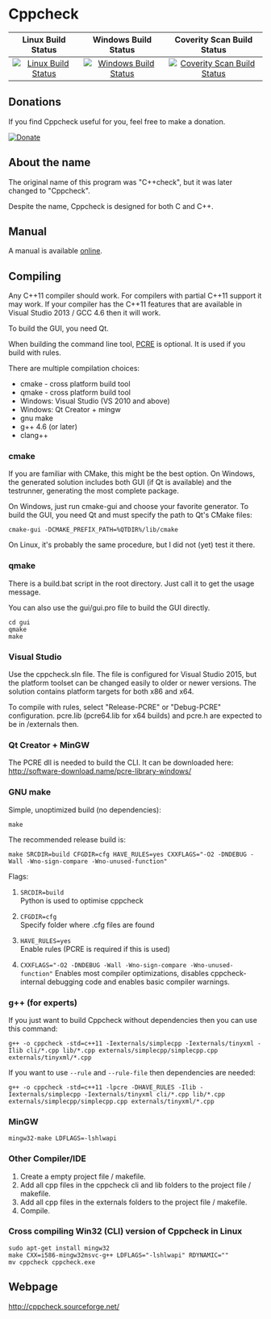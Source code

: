 # **Cppcheck** 

|Linux Build Status|Windows Build Status|Coverity Scan Build Status|
|:--:|:--:|:--:|
|[![Linux Build Status](https://img.shields.io/travis/danmar/cppcheck/master.svg?label=Linux%20build)](https://travis-ci.org/danmar/cppcheck)|[![Windows Build Status](https://img.shields.io/appveyor/ci/danmar/cppcheck/master.svg?label=Windows%20build)](https://ci.appveyor.com/project/danmar/cppcheck/branch/master)|[![Coverity Scan Build Status](https://img.shields.io/coverity/scan/512.svg)](https://scan.coverity.com/projects/512)|

## Donations

If you find Cppcheck useful for you, feel free to make a donation.

[![Donate](http://pledgie.com/campaigns/4127.png)](http://pledgie.com/campaigns/4127)

## About the name

The original name of this program was "C++check", but it was later changed to "Cppcheck".

Despite the name, Cppcheck is designed for both C and C++.

## Manual

A manual is available [online](http://cppcheck.sourceforge.net/manual.pdf).

## Compiling

Any C++11 compiler should work. For compilers with partial C++11 support it may work. If your compiler has the C++11 features that are available in Visual Studio 2013 / GCC 4.6 then it will work.

To build the GUI, you need Qt.

When building the command line tool, [PCRE](http://www.pcre.org/) is optional. It is used if you build with rules.

There are multiple compilation choices:
* cmake - cross platform build tool
* qmake - cross platform build tool
* Windows: Visual Studio (VS 2010 and above)
* Windows: Qt Creator + mingw
* gnu make
* g++ 4.6 (or later)
* clang++

### cmake

If you are familiar with CMake, this might be the best option. On Windows, the generated solution includes both GUI (if Qt is available) and the testrunner, generating the most complete package.
 
On Windows, just run cmake-gui and choose your favorite generator. To build the GUI, you need Qt and must specify the path to Qt's CMake files:

```shell
cmake-gui -DCMAKE_PREFIX_PATH=%QTDIR%/lib/cmake
```

On Linux, it's probably the same procedure, but I did not (yet) test it there.

### qmake

There is a build.bat script in the root directory. Just call it to get the usage message.

You can also use the gui/gui.pro file to build the GUI directly.

```shell
cd gui
qmake
make
```

### Visual Studio

Use the cppcheck.sln file. The file is configured for Visual Studio 2015, but the platform toolset can be changed easily to older or newer versions. The solution contains platform targets for both x86 and x64.

To compile with rules, select "Release-PCRE" or "Debug-PCRE" configuration. pcre.lib (pcre64.lib for x64 builds) and pcre.h are expected to be in /externals then.

### Qt Creator + MinGW

The PCRE dll is needed to build the CLI. It can be downloaded here:
http://software-download.name/pcre-library-windows/

### GNU make

Simple, unoptimized build (no dependencies):

```shell
make
```

The recommended release build is:

```shell
make SRCDIR=build CFGDIR=cfg HAVE_RULES=yes CXXFLAGS="-O2 -DNDEBUG -Wall -Wno-sign-compare -Wno-unused-function"
```

Flags:

1.  `SRCDIR=build`  
    Python is used to optimise cppcheck

2.  `CFGDIR=cfg`  
    Specify folder where .cfg files are found

3.  `HAVE_RULES=yes`  
    Enable rules (PCRE is required if this is used)

4.  `CXXFLAGS="-O2 -DNDEBUG -Wall -Wno-sign-compare -Wno-unused-function"`
    Enables most compiler optimizations, disables cppcheck-internal debugging code and enables basic compiler warnings.

### g++ (for experts)

If you just want to build Cppcheck without dependencies then you can use this command:

```shell
g++ -o cppcheck -std=c++11 -Iexternals/simplecpp -Iexternals/tinyxml -Ilib cli/*.cpp lib/*.cpp externals/simplecpp/simplecpp.cpp externals/tinyxml/*.cpp
```

If you want to use `--rule` and `--rule-file` then dependencies are needed:

```shell
g++ -o cppcheck -std=c++11 -lpcre -DHAVE_RULES -Ilib -Iexternals/simplecpp -Iexternals/tinyxml cli/*.cpp lib/*.cpp externals/simplecpp/simplecpp.cpp externals/tinyxml/*.cpp
```

### MinGW

```shell
mingw32-make LDFLAGS=-lshlwapi
```

### Other Compiler/IDE

1. Create a empty project file / makefile.
2. Add all cpp files in the cppcheck cli and lib folders to the project file / makefile.
3. Add all cpp files in the externals folders to the project file / makefile.
4. Compile.

### Cross compiling Win32 (CLI) version of Cppcheck in Linux

```shell
sudo apt-get install mingw32
make CXX=i586-mingw32msvc-g++ LDFLAGS="-lshlwapi" RDYNAMIC=""
mv cppcheck cppcheck.exe
```

## Webpage

http://cppcheck.sourceforge.net/
